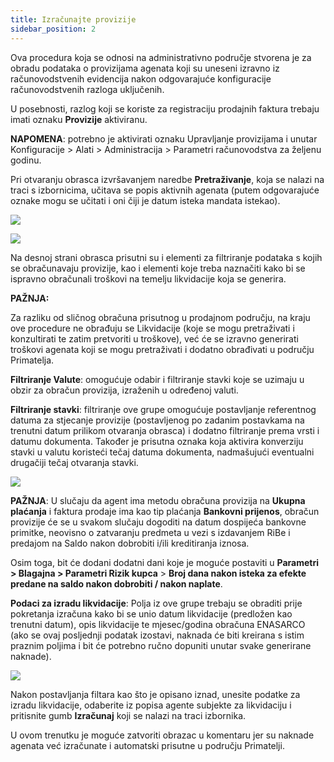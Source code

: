 ```yaml
---
title: Izračunajte provizije
sidebar_position: 2
---
```


Ova procedura koja se odnosi na administrativno područje stvorena je za obradu podataka o provizijama agenata koji su uneseni izravno iz računovodstvenih evidencija nakon odgovarajuće konfiguracije računovodstvenih razloga uključenih.

U posebnosti, razlog koji se koriste za registraciju prodajnih faktura trebaju imati oznaku **Provizije** aktiviranu.

**NAPOMENA**: potrebno je aktivirati oznaku Upravljanje provizijama i unutar Konfiguracije > Alati > Administracija > Parametri računovodstva za željenu godinu.

Pri otvaranju obrasca izvršavanjem naredbe **Pretraživanje**, koja se nalazi na traci s izbornicima, učitava se popis aktivnih agenata (putem odgovarajuće oznake mogu se učitati i oni čiji je datum isteka mandata istekao).

![](/img/it-it/finance-area/professional-men/procedures/calculate-commissions/image01.png)

![](/img/it-it/finance-area/professional-men/procedures/calculate-commissions/image02.png)

Na desnoj strani obrasca prisutni su i elementi za filtriranje podataka s kojih se obračunavaju provizije, kao i elementi koje treba naznačiti kako bi se ispravno obračunali troškovi na temelju likvidacije koja se generira.

**PAŽNJA:**

Za razliku od sličnog obračuna prisutnog u prodajnom području, na kraju ove procedure ne obrađuju se Likvidacije (koje se mogu pretraživati i konzultirati te zatim pretvoriti u troškove), već će se izravno generirati troškovi agenata koji se mogu pretraživati i dodatno obrađivati u području Primatelja.

**Filtriranje Valute**: omogućuje odabir i filtriranje stavki koje se uzimaju u obzir za obračun provizija, izraženih u određenoj valuti.

**Filtriranje stavki**: filtriranje ove grupe omogućuje postavljanje referentnog datuma za stjecanje provizije (postavljenog po zadanim postavkama na trenutni datum prilikom otvaranja obrasca) i dodatno filtriranje prema vrsti i datumu dokumenta. Također je prisutna oznaka koja aktivira konverziju stavki u valutu koristeći tečaj datuma dokumenta, nadmašujući eventualni drugačiji tečaj otvaranja stavki.

![](/img/it-it/finance-area/professional-men/procedures/calculate-commissions/image03.png)

**PAŽNJA**: U slučaju da agent ima metodu obračuna provizija na **Ukupna plaćanja** i faktura prodaje ima kao tip plaćanja **Bankovni prijenos**, obračun provizije će se u svakom slučaju dogoditi na datum dospijeća bankovne primitke, neovisno o zatvaranju predmeta u vezi s izdavanjem RiBe i predajom na Saldo nakon dobrobiti i/ili kreditiranja iznosa.

Osim toga, bit će dodani dodatni dani koje je moguće postaviti u **Parametri > Blagajna > Parametri Rizik kupca** > **Broj dana nakon isteka za efekte predane na saldo nakon dobrobiti / nakon naplate**.

**Podaci za izradu likvidacije**: Polja iz ove grupe trebaju se obraditi prije pokretanja izračuna kako bi se unio datum likvidacije (predložen kao trenutni datum), opis likvidacije te mjesec/godina obračuna ENASARCO (ako se ovaj posljednji podatak izostavi, naknada će biti kreirana s istim praznim poljima i bit će potrebno ručno dopuniti unutar svake generirane naknade).

![](/img/it-it/finance-area/professional-men/procedures/calculate-commissions/image04.png)

Nakon postavljanja filtara kao što je opisano iznad, unesite podatke za izradu likvidacije, odaberite iz popisa agente subjekte za likvidaciju i pritisnite gumb **Izračunaj** koji se nalazi na traci izbornika.

U ovom trenutku je moguće zatvoriti obrazac u komentaru jer su naknade agenata već izračunate i automatski prisutne u području Primatelji.






